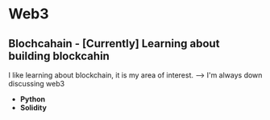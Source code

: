 # Web3
## Blochcahain - [Currently] Learning about building blockcahin

I like learning about blockchain, it is my area of interest. --> I'm always down discussing web3
- **Python**
- **Solidity**
  
